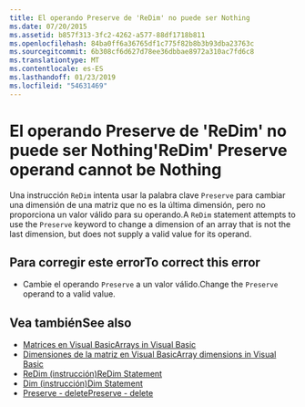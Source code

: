 ```yaml
---
title: El operando Preserve de 'ReDim' no puede ser Nothing
ms.date: 07/20/2015
ms.assetid: b857f313-3fc2-4262-a577-88df1718b811
ms.openlocfilehash: 84ba0ff6a36765df1c775f82b8b3b93dba23763c
ms.sourcegitcommit: 6b308cf6d627d78ee36dbbae8972a310ac7fd6c8
ms.translationtype: MT
ms.contentlocale: es-ES
ms.lasthandoff: 01/23/2019
ms.locfileid: "54631469"
---
```

# <a name="redim-preserve-operand-cannot-be-nothing"></a><span data-ttu-id="ec21a-102">El operando Preserve de 'ReDim' no puede ser Nothing</span><span class="sxs-lookup"><span data-stu-id="ec21a-102">'ReDim' Preserve operand cannot be Nothing</span></span>
<span data-ttu-id="ec21a-103">Una instrucción `ReDim` intenta usar la palabra clave `Preserve` para cambiar una dimensión de una matriz que no es la última dimensión, pero no proporciona un valor válido para su operando.</span><span class="sxs-lookup"><span data-stu-id="ec21a-103">A `ReDim` statement attempts to use the `Preserve` keyword to change a dimension of an array that is not the last dimension, but does not supply a valid value for its operand.</span></span>  
  
## <a name="to-correct-this-error"></a><span data-ttu-id="ec21a-104">Para corregir este error</span><span class="sxs-lookup"><span data-stu-id="ec21a-104">To correct this error</span></span>  
  
-   <span data-ttu-id="ec21a-105">Cambie el operando `Preserve` a un valor válido.</span><span class="sxs-lookup"><span data-stu-id="ec21a-105">Change the `Preserve` operand to a valid value.</span></span>  
  
## <a name="see-also"></a><span data-ttu-id="ec21a-106">Vea también</span><span class="sxs-lookup"><span data-stu-id="ec21a-106">See also</span></span>
- [<span data-ttu-id="ec21a-107">Matrices en Visual Basic</span><span class="sxs-lookup"><span data-stu-id="ec21a-107">Arrays in Visual Basic</span></span>](~/docs/visual-basic/programming-guide/language-features/arrays/index.md)
- [<span data-ttu-id="ec21a-108">Dimensiones de la matriz en Visual Basic</span><span class="sxs-lookup"><span data-stu-id="ec21a-108">Array dimensions in Visual Basic</span></span>](~/docs/visual-basic/programming-guide/language-features/arrays/array-dimensions.md)
- [<span data-ttu-id="ec21a-109">ReDim (instrucción)</span><span class="sxs-lookup"><span data-stu-id="ec21a-109">ReDim Statement</span></span>](../../visual-basic/language-reference/statements/redim-statement.md)
- [<span data-ttu-id="ec21a-110">Dim (instrucción)</span><span class="sxs-lookup"><span data-stu-id="ec21a-110">Dim Statement</span></span>](../../visual-basic/language-reference/statements/dim-statement.md)
- [<span data-ttu-id="ec21a-111">Preserve - delete</span><span class="sxs-lookup"><span data-stu-id="ec21a-111">Preserve - delete</span></span>](https://msdn.microsoft.com/library/91badeab-b4e0-48b6-92c9-9f0c8f995d81)
